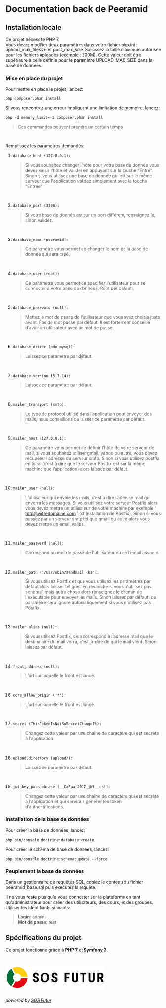 ﻿# **Documentation back de Peeramid**

## Installation locale

Ce projet nécessite PHP 7.  
Vous devez modifier deux paramètres dans votre fichier php.ini : upload_max_filesize et post_max_size. Saisissez la 
taille maximum autorisée pour les fichiers uploadés (exemple : 200M). Cette valeur doit être supérieure à celle définie 
pour le paramètre UPLOAD_MAX_SIZE dans la base de données.

### Mise en place du projet

Pour mettre en place le projet, lancez:

````
php composer.phar install
````

Si vous rencontrez une erreur impliquant une limitation de memoire, lancez:

````
php -d memory_limit=-1 composer.phar install
````

>Ces commandes peuvent prendre un certain temps

<br>

Remplissez les paramètres demandés:

  1. ````
     database_host (127.0.0.1):
     ````
     >Si vous souhaitez changer l'hôte pour votre base de donnée vous devez saisir l'hôte et valider en appuyant sur la
     touche “Entré”. Sinon si vous utilisez une base de donnée qui est sur le même serveur que l'application validez
     simplement avec la touche “Entrée”
      
<br>

  2. ````
     database_port (3306):
     ````
     >Si votre base de donnée est sur un port différent, renseignez le, sinon validez.

<br>

  3. ````
     database_name (peeramid):
     ````
     >Ce paramètre vous permet de changer le nom de la base de donnée qui sera créé.

<br>

  4. ````
     database_user (root):
     ````
     >Ce paramètre vous permet de spécifier l'utilisateur pour se connecter à votre base de données. Root par défaut.

<br>

  5. ````
     database_password (null):
     ````
     >Mettez le mot de passe de l'utilisateur que vous avez choisis juste avant. Pas de mot passe par défaut. Il est
     fortement conseillé d’avoir un utilisateur avec un mot de passe.

<br>

  6. ````
     database_driver (pdo_mysql):
     ````
     >Laissez ce paramètre par défaut.

<br>

  7. ````
     database_version (5.7.14):
     ````
     >Laissez ce paramètre par défaut.

<br>

  8. ````
     mailer_transport (smtp):
     ````
     >Le type de protocol utilisé dans l’application pour envoyer des mails, nous conseillons de laisser ce paramètre
     par défaut.

<br>

  9. ````
     mailer_host (127.0.0.1):
     ````
     >Ce paramètre vous permet de définir l’hôte de votre serveur de mail, si vous souhaitez utiliser gmail, yahoo ou
     autre, vous devez récupérer l’adresse du serveur smtp. Sinon si vous utilisez postfix en local (c’est à dire que
     le serveur Postfix est sur la même machine que l’application) alors laissez par défaut.

<br>

  10. ````
      mailer_user (null):
      ````
      >L’utilisateur qui envoie les mails, c’est à dire l’adresse mail qui enverra les messages. Si vous utilisez votre
      serveur Postfix alors vous devez mettre un utilisateur de votre machine par exemple ‘ toto@votredomaine.com ’
      (cf Installation de Postfix). Sinon si vous passez par un serveur smtp tel que gmail ou autre alors vous devez
      mettre un email valide.

<br>

  11. ````
      mailer_password (null):
      ````
      >Correspond au mot de passe de l'utilisateur ou de l’email associé.

<br>

  12. ````
      mailer_path ('/usr/sbin/sendmail -bs'):
      ````
      >Si vous utilisez Postfix et que vous utilisez les paramètres par défaut alors laisser tel quel. En revanche si
      vous n'utilisez pas sendmail mais autre chose alors renseignez le chemin de l'exécutable pour envoyer les mails.
      Sinon laissez par défaut, ce paramètre sera ignoré automatiquement si vous n'utilisez pas Postfix.

<br>

  13. ````
      mailer_alias (null):
      ````
      >Si vous utilisez Postfix, cela correspond à l’adresse mail que le destinataire du mail verra, c’est-à-dire de qui
      le mail vient. Sinon laissez par défaut.

<br>

  14. ````
      front_address (null):
      ````
      >L’url sur laquelle le front est lancé.

<br>

  16. ````
      cors_allow_origin ('*'):
      ````
      >L’url sur laquelle le front est lancé.

<br>

  17. ````
      secret (ThisTokenIsNotSoSecretChangeIt):
      ````
      >Changez cette valeur par une chaîne de caractère qui est secrète à l’application

<br>

  18. ````
      upload.directory (upload/):
      ````
      >Laissez ce paramètre par défaut.

<br>

  19. ````
      jwt_key_pass_phrase (__CaFpa_2017_jWt__cs!):
      ````
      >Changez cette valeur par une chaîne de caractère qui est secrète à l’application et qui servira à générer les
      token d’authentifications.

### Installation de la base de données

Pour créer la base de données, lancez:

````
php bin/console doctrine:database:create
````

Pour créer le schéma de base de données, lancez:

````
php bin/console doctrine:schema:update --force
````

### Peuplement la base de données

Dans un gestionnaire de requêtes SQL, copiez le contenu du fichier peeramid_base.sql puis executez la requête.

Il ne vous reste plus qu'a vous connecter sur la plateforme en tant qu'administrateur pour créer des utilisateurs, des
cours, et des groupes.  
Utiliser les identifiants suivants:

>**Login**: admin  
>**Mot de passe**: test

## Spécifications du projet

Ce projet fonctionne grâce à **[PHP 7](http://php.net/)**
et **[Symfony 3](https://symfony.com/)**.

#

[![SOS Futur](../sosf_logo.png)](https://www.sos-futur.fr/)
###### powered by [SOS Futur](https://www.sos-futur.fr/)